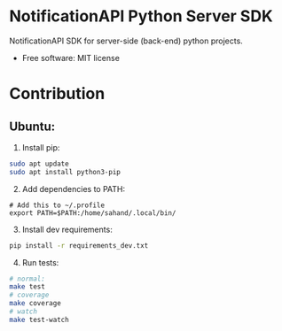# NotificationAPI Python Server SDK

NotificationAPI SDK for server-side (back-end) python projects. 

* Free software: MIT license

# Contribution

## Ubuntu:
1. Install pip:
```bash
sudo apt update
sudo apt install python3-pip 
```

2. Add dependencies to PATH:
```
# Add this to ~/.profile
export PATH=$PATH:/home/sahand/.local/bin/
```

3. Install dev requirements:
```bash
pip install -r requirements_dev.txt
```

4. Run tests:
```bash
# normal:
make test
# coverage
make coverage
# watch
make test-watch
```
